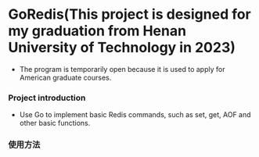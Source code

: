 # GoRedis(This project is designed for my graduation from Henan University of Technology in 2023)
* The program is temporarily open because it is used to apply for American graduate courses.
### Project introduction
* Use Go to implement basic Redis commands, such as set, get, AOF and other basic functions.
### 使用方法
